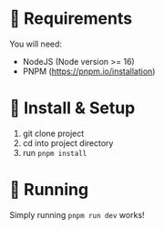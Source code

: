 # 📃 Requirements

You will need:

-   NodeJS (Node version >= 16)
-   PNPM (https://pnpm.io/installation)

# 🔨 Install & Setup

1. git clone project
2. cd into project directory
3. run `pnpm install`

# 🏃 Running

Simply running `pnpm run dev` works!
